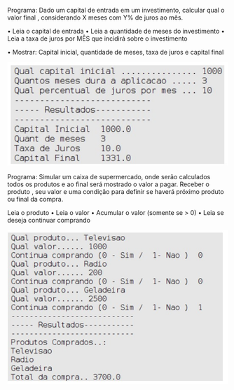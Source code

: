 Programa: Dado um capital de entrada em um investimento, calcular qual o valor
final , considerando X meses com Y% de juros ao mês.

• Leia o capital de entrada
• Leia a quantidade de meses do investimento
• Leia a taxa de juros por MÊS que incidirá sobre o investimento

• Mostrar: Capital inicial, quantidade de meses, taxa de juros e
capital final

![/imgs/loop_exer_investimento.jpg](https://github.com/ivansanchespetrucci/labedu360cobol/blob/main/imgs/loop_exer_investimento.jpg)




Programa: Simular um caixa de supermercado, onde serão calculados todos os produtos e
ao final será mostrado o valor a pagar. Receber o produto , seu valor e uma condição
para definir se haverá próximo produto ou final da compra.

Leia o produto
• Leia o valor
• Acumular o valor (somente se > 0)
• Leia se deseja continuar comprando

![/imgs/loop_exer_caixa.jpg](https://github.com/ivansanchespetrucci/labedu360cobol/blob/main/imgs/loop_exer_caixa.jpg)

